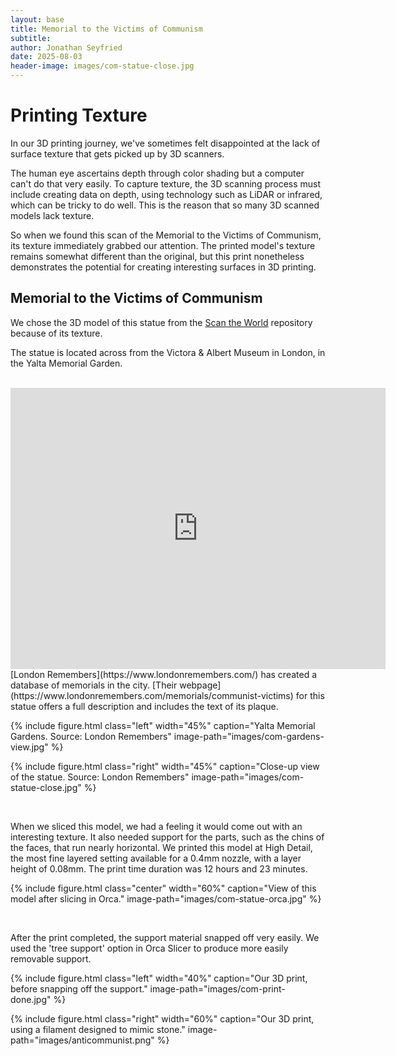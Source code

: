 ```yaml
---
layout: base
title: Memorial to the Victims of Communism
subtitle:
author: Jonathan Seyfried
date: 2025-08-03
header-image: images/com-statue-close.jpg
---
```


# Printing Texture
In our 3D printing journey, we've sometimes felt disappointed at the lack of surface texture that gets picked up by 3D scanners. 

The human eye ascertains depth through color shading but a computer can't do that very easily. To capture texture, the 3D scanning process must include creating data on depth, using technology such as LiDAR or infrared, which can be tricky to do well. This is the reason that so many 3D scanned models lack texture. 

So when we found this scan of the Memorial to the Victims of Communism, its texture immediately grabbed our attention. The printed model's texture remains somewhat different than the original, but this print nonetheless demonstrates the potential for creating interesting surfaces in 3D printing.

## Memorial to the Victims of Communism
We chose the 3D model of this statue from the [Scan the World](https://www.myminifactory.com/object/3d-print-women-and-children-communism-memorial-london-3411) repository because of its texture. 

The statue is located across from the Victora & Albert Museum in London, in the Yalta Memorial Garden.

<br style="clear: both">

<iframe src="https://www.google.com/maps/embed?pb=!1m18!1m12!1m3!1d1214.472654160829!2d-0.17383205277943448!3d51.49618705473291!2m3!1f0!2f0!3f0!3m2!1i1024!2i768!4f13.1!3m3!1m2!1s0x4876054244e3245f%3A0xb03d192e4dbcb138!2sYalta%20Memorial%20Garden!5e1!3m2!1sen!2sus!4v1754779449359!5m2!1sen!2sus" width="600" height="450" style="border:0;" allowfullscreen="" loading="lazy" referrerpolicy="no-referrer-when-downgrade"></iframe>
<br style="clear: both">
[London Remembers](https://www.londonremembers.com/) has created a database of memorials in the city. [Their webpage](https://www.londonremembers.com/memorials/communist-victims) for this statue offers a full description and includes the text of its plaque.

<br style="clear: both">

{% include figure.html
  class="left"
  width="45%"
  caption="Yalta Memorial Gardens. Source: London Remembers"
  image-path="images/com-gardens-view.jpg"
%}

{% include figure.html
  class="right"
  width="45%"
  caption="Close-up view of the statue. Source: London Remembers"
  image-path="images/com-statue-close.jpg"
%}

<br style="clear: both">

When we sliced this model, we had a feeling it would come out with an interesting texture. It also needed support for the parts, such as the chins of the faces, that run nearly horizontal. We printed this model at High Detail, the most fine layered setting available for a 0.4mm nozzle, with a layer height of 0.08mm. The print time duration was 12 hours and 23 minutes.

{% include figure.html
  class="center"
  width="60%"
  caption="View of this model after slicing in Orca."
  image-path="images/com-statue-orca.jpg"
%}

<br style="clear: both">

After the print completed, the support material snapped off very easily. We used the 'tree support' option in Orca Slicer to produce more easily removable support. 

{% include figure.html
  class="left"
  width="40%"
  caption="Our 3D print, before snapping off the support."
  image-path="images/com-print-done.jpg"
%}

{% include figure.html
  class="right"
  width="60%"
  caption="Our 3D print, using a filament designed to mimic stone."
  image-path="images/anticommunist.png"
%}